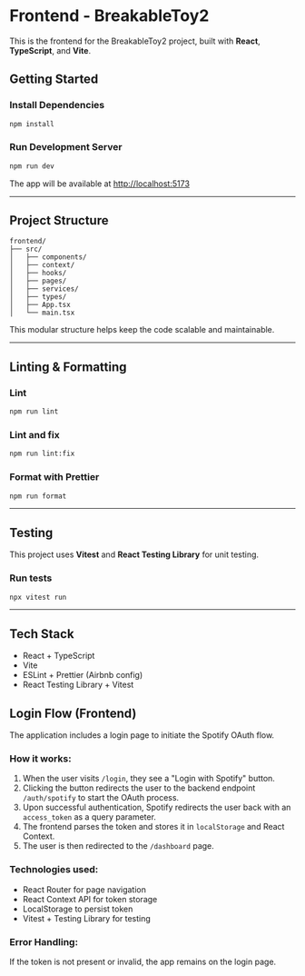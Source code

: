 # Frontend - BreakableToy2

This is the frontend for the BreakableToy2 project, built with **React**, **TypeScript**, and **Vite**.

## Getting Started

### Install Dependencies

```bash
npm install
```

### Run Development Server

```bash
npm run dev
```

The app will be available at [http://localhost:5173](http://localhost:5173)

---

## Project Structure

```
frontend/
├── src/
│   ├── components/
│   ├── context/
│   ├── hooks/
│   ├── pages/
│   ├── services/
│   ├── types/
│   ├── App.tsx
│   └── main.tsx
```

This modular structure helps keep the code scalable and maintainable.

---

## Linting & Formatting

### Lint

```bash
npm run lint
```

### Lint and fix

```bash
npm run lint:fix
```

### Format with Prettier

```bash
npm run format
```

---

## Testing

This project uses **Vitest** and **React Testing Library** for unit testing.

### Run tests

```bash
npx vitest run
```

---

## Tech Stack

- React + TypeScript
- Vite
- ESLint + Prettier (Airbnb config)
- React Testing Library + Vitest

## Login Flow (Frontend)

The application includes a login page to initiate the Spotify OAuth flow.

### How it works:
1. When the user visits `/login`, they see a "Login with Spotify" button.
2. Clicking the button redirects the user to the backend endpoint `/auth/spotify` to start the OAuth process.
3. Upon successful authentication, Spotify redirects the user back with an `access_token` as a query parameter.
4. The frontend parses the token and stores it in `localStorage` and React Context.
5. The user is then redirected to the `/dashboard` page.

### Technologies used:
- React Router for page navigation
- React Context API for token storage
- LocalStorage to persist token
- Vitest + Testing Library for testing

### Error Handling:
If the token is not present or invalid, the app remains on the login page.